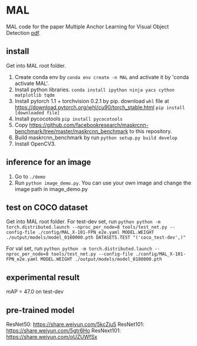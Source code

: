 # MAL
MAL code for the paper Multiple Anchor Learning for Visual Object Detection [pdf](https://arxiv.org/abs/1912.02252).


## install
Get into MAL root folder.
1. Create conda env by `conda env create -n MAL` and activate it by 'conda activate MAL'.
2. Install python libraries.
`conda install ipython ninja yacs cython matplotlib tqdm`
3. Install pytorch 1.1 + torchvision 0.2.1 by pip.
download `whl` file at https://download.pytorch.org/whl/cu90/torch_stable.html
`pip install [downloaded file]`
4. Install pycocotools
`pip install pycocotools`
5. Copy https://github.com/facebookresearch/maskrcnn-benchmark/tree/master/maskrcnn_benchmark to this repository.
6. Build maskrcnn_benchmark by run `python setup.py build develop`
7. Install OpenCV3.

## inference for an image
1. Go to `./demo`
2. Run `python image_demo.py`. You can use your own image and change the image path in image_demo.py

## test on COCO dataset
Get into MAL root folder.
For test-dev set, run
`python python -m torch.distributed.launch --nproc_per_node=8 tools/test_net.py --config-file ./config/MAL_X-101-FPN_e2e.yaml MODEL.WEIGHT ./output/models/model_0180000.pth DATASETS.TEST "('coco_test-dev',)"`

For val set, run
`python python -m torch.distributed.launch --nproc_per_node=8 tools/test_net.py --config-file ./config/MAL_X-101-FPN_e2e.yaml MODEL.WEIGHT ./output/models/model_0180000.pth`

## experimental result
mAP = 47.0 on test-dev

## pre-trained model
ResNet50: https://share.weiyun.com/5kcZju5
ResNet101: https://share.weiyun.com/5gtr6Ho
ResNext101: https://share.weiyun.com/oUZUWfSx

